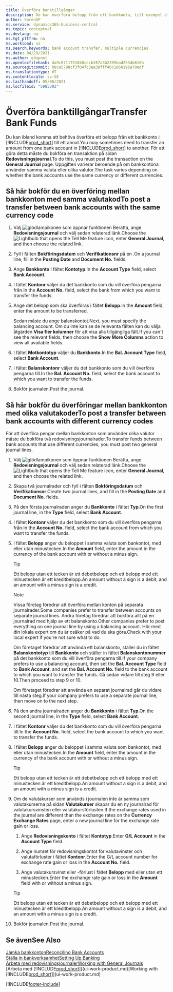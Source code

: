 ```yaml
---
title: Överföra banktillgångar
description: Du kan överföra belopp från ett bankkonto, till exempel olika valutor genom att bokföra transaktionen i redovisningsjournalen.
author: SorenGP
ms.service: dynamics365-business-central
ms.topic: conceptual
ms.devlang: na
ms.tgt_pltfrm: na
ms.workload: na
ms.search.keywords: bank account transfer, multiple currencies
ms.date: 04/29/2021
ms.author: edupont
ms.openlocfilehash: da9c8711751040cecb267a3b2209bad2534b618b
ms.sourcegitcommit: 08ca5798cf3f04fc3ea38fff40c1860196a70adf
ms.translationtype: HT
ms.contentlocale: sv-SE
ms.lasthandoff: 05/06/2021
ms.locfileid: "5985393"
---
```

# <a name="transfer-bank-funds"></a><span data-ttu-id="ccd60-103">Överföra banktillgångar</span><span class="sxs-lookup"><span data-stu-id="ccd60-103">Transfer Bank Funds</span></span>

<span data-ttu-id="ccd60-104">Du kan ibland komma att behöva överföra ett belopp från ett bankkonto i [!INCLUDE[prod_short](includes/prod_short.md)] till ett annat.</span><span class="sxs-lookup"><span data-stu-id="ccd60-104">You may sometimes need to transfer an amount from one bank account in [!INCLUDE[prod_short](includes/prod_short.md)] to another.</span></span> <span data-ttu-id="ccd60-105">För att göra detta måste du bokföra en transaktion på sidan **Redovisningsjournal**.</span><span class="sxs-lookup"><span data-stu-id="ccd60-105">To do this, you must post the transaction on the **General Journal** page.</span></span> <span data-ttu-id="ccd60-106">Uppgiften varierar beroende på om bankkontona använder samma valuta eller olika valutor.</span><span class="sxs-lookup"><span data-stu-id="ccd60-106">The task varies depending on whether the bank accounts use the same currency or different currencies.</span></span>

## <a name="to-post-a-transfer-between-bank-accounts-with-the-same-currency-code"></a><span data-ttu-id="ccd60-107">Så här bokför du en överföring mellan bankkonton med samma valutakod</span><span class="sxs-lookup"><span data-stu-id="ccd60-107">To post a transfer between bank accounts with the same currency code</span></span>

1. <span data-ttu-id="ccd60-108">Välj ![glödlampikonen som öppnar funktionen Berätta](media/ui-search/search_small.png "Berätta vad du vill göra"), ange **Redovisningsjournal** och välj sedan relaterad länk.</span><span class="sxs-lookup"><span data-stu-id="ccd60-108">Choose the ![Lightbulb that opens the Tell Me feature](media/ui-search/search_small.png "Tell me what you want to do") icon, enter **General Journal**, and then choose the related link.</span></span>
2. <span data-ttu-id="ccd60-109">Fyll i fälten **Bokföringsdatum** och **Verifikationsnr** på en .</span><span class="sxs-lookup"><span data-stu-id="ccd60-109">On a journal line, fill in the **Posting Date** and **Document No.** fields.</span></span>
3. <span data-ttu-id="ccd60-110">Ange **Bankkonto** i fältet **Kontotyp**.</span><span class="sxs-lookup"><span data-stu-id="ccd60-110">In the **Account Type** field, select **Bank Account**.</span></span>
4. <span data-ttu-id="ccd60-111">I fältet **Kontonr** väljer du det bankkonto som du vill överföra pengarna från.</span><span class="sxs-lookup"><span data-stu-id="ccd60-111">In the **Account No.** field, select the bank from which you want to transfer the funds.</span></span>
5. <span data-ttu-id="ccd60-112">Ange det belopp som ska överföras i fältet **Belopp**.</span><span class="sxs-lookup"><span data-stu-id="ccd60-112">In the **Amount** field, enter the amount to be transferred.</span></span>

    <span data-ttu-id="ccd60-113">Sedan måste du ange balanskontot.</span><span class="sxs-lookup"><span data-stu-id="ccd60-113">Next, you must specify the balancing account.</span></span> <span data-ttu-id="ccd60-114">Om du inte kan se de relevanta fälten kan du välja åtgärden **Visa fler kolumner** för att visa alla tillgängliga fält.</span><span class="sxs-lookup"><span data-stu-id="ccd60-114">If you can't see the relevant fields, then choose the **Show More Columns** action to view all available fields.</span></span>
6. <span data-ttu-id="ccd60-115">I fältet **Motkontotyp** väljer du **Bankkonto**.</span><span class="sxs-lookup"><span data-stu-id="ccd60-115">In the **Bal. Account Type** field, select **Bank Account**.</span></span>
7. <span data-ttu-id="ccd60-116">I fältet **Balanskontonr** väljer du det bankkonto som du vill överföra pengarna till.</span><span class="sxs-lookup"><span data-stu-id="ccd60-116">In the **Bal. Account No.** field, select the bank account to which you want to transfer the funds.</span></span>
8. <span data-ttu-id="ccd60-117">Bokför journalen.</span><span class="sxs-lookup"><span data-stu-id="ccd60-117">Post the journal.</span></span>

## <a name="to-post-a-transfer-between-bank-accounts-with-different-currency-codes"></a><span data-ttu-id="ccd60-118">Så här bokför du överföringar mellan bankkonton med olika valutakoder</span><span class="sxs-lookup"><span data-stu-id="ccd60-118">To post a transfer between bank accounts with different currency codes</span></span>

<span data-ttu-id="ccd60-119">För att överföra pengar mellan bankkonton som använder olika valutor måste du bokföra två redovisningsjournalrader.</span><span class="sxs-lookup"><span data-stu-id="ccd60-119">To transfer funds between bank accounts that use different currencies, you must post two general journal lines.</span></span>

1. <span data-ttu-id="ccd60-120">Välj ![glödlampikonen som öppnar funktionen Berätta](media/ui-search/search_small.png "Berätta vad du vill göra"), ange **Redovisningsjournal** och välj sedan relaterad länk.</span><span class="sxs-lookup"><span data-stu-id="ccd60-120">Choose the ![Lightbulb that opens the Tell Me feature](media/ui-search/search_small.png "Tell me what you want to do") icon, enter **General Journal**, and then choose the related link.</span></span>
2. <span data-ttu-id="ccd60-121">Skapa två journalrader och fyll i fälten **Bokföringsdatum** och **Verifikationsnr**.</span><span class="sxs-lookup"><span data-stu-id="ccd60-121">Create two journal lines, and fill in the **Posting Date** and **Document No.** fields.</span></span>
3. <span data-ttu-id="ccd60-122">På den första journalraden anger du **Bankkonto** i fältet **Typ**.</span><span class="sxs-lookup"><span data-stu-id="ccd60-122">On the first journal line, in the **Type** field, select **Bank Account**.</span></span>
4. <span data-ttu-id="ccd60-123">I fältet **Kontonr** väljer du det bankkonto som du vill överföra pengarna från.</span><span class="sxs-lookup"><span data-stu-id="ccd60-123">In the **Account No.** field, select the bank account from which you want to transfer the funds.</span></span>
5. <span data-ttu-id="ccd60-124">I fältet **Belopp** anger du beloppet i samma valuta som bankontot, med eller utan minustecken.</span><span class="sxs-lookup"><span data-stu-id="ccd60-124">In the **Amount** field, enter the amount in the currency of the bank account with or without a minus sign.</span></span>

    > [!TIP]
    > <span data-ttu-id="ccd60-125">Ett belopp utan ett tecken är ett debetbelopp och ett belopp med ett minustecken är ett kreditbelopp.</span><span class="sxs-lookup"><span data-stu-id="ccd60-125">An amount without a sign is a debit, and an amount with a minus sign is a credit.</span></span>

    > [!NOTE]
    > <span data-ttu-id="ccd60-126">Vissa företag föredrar att överföra mellan konton på separata journalrader.</span><span class="sxs-lookup"><span data-stu-id="ccd60-126">Some companies prefer to transfer between accounts on separate journal lines.</span></span> <span data-ttu-id="ccd60-127">Andra företag föredrar att bokföra allt på en journalrad med hjälp av ett balanskonto.</span><span class="sxs-lookup"><span data-stu-id="ccd60-127">Other companies prefer to post everything on one journal line by using a balancing account.</span></span> <span data-ttu-id="ccd60-128">Hör med din lokala expert om du är osäker på vad du ska göra.</span><span class="sxs-lookup"><span data-stu-id="ccd60-128">Check with your local expert if you're not sure what to do.</span></span>
    >
    > <span data-ttu-id="ccd60-129">Om företaget föredrar att använda ett balanskonto, ställer du in fältet **Balanskontotyp** till **Bankkonto** och ställer in fältet **Balanskontonummer** på det bankkonto som du vill överföra pengarna till.</span><span class="sxs-lookup"><span data-stu-id="ccd60-129">If your company prefers to use a balancing account, then set the **Bal. Account Type** field to **Bank Account**, and set the **Bal. Account No.** field to the bank account to which you want to transfer the funds.</span></span> <span data-ttu-id="ccd60-130">Gå sedan vidare till steg 9 eller 10.</span><span class="sxs-lookup"><span data-stu-id="ccd60-130">Then proceed to step 9 or 10.</span></span>
    >
    > <span data-ttu-id="ccd60-131">Om företaget föredrar att använda en separat journalrad går du vidare till nästa steg.</span><span class="sxs-lookup"><span data-stu-id="ccd60-131">If your company prefers to use a separate journal line, then move on to the next step.</span></span>
6. <span data-ttu-id="ccd60-132">På den andra journalraden anger du **Bankkonto** i fältet **Typ**.</span><span class="sxs-lookup"><span data-stu-id="ccd60-132">On the second journal line, in the **Type** field, select **Bank Account**.</span></span>
7. <span data-ttu-id="ccd60-133">I fältet **Kontonr** väljer du det bankkonto som du vill överföra pengarna till.</span><span class="sxs-lookup"><span data-stu-id="ccd60-133">In the **Account No.** field, select the bank account to which you want to transfer the funds.</span></span>
8. <span data-ttu-id="ccd60-134">I fältet **Belopp** anger du beloppet i samma valuta som bankontot, med eller utan minustecken.</span><span class="sxs-lookup"><span data-stu-id="ccd60-134">In the **Amount** field, enter the amount in the currency of the bank account with or without a minus sign.</span></span>

    > [!TIP]
    > <span data-ttu-id="ccd60-135">Ett belopp utan ett tecken är ett debetbelopp och ett belopp med ett minustecken är ett kreditbelopp.</span><span class="sxs-lookup"><span data-stu-id="ccd60-135">An amount without a sign is a debit, and an amount with a minus sign is a credit.</span></span>
9. <span data-ttu-id="ccd60-136">Om de valutakurser som används i journalen inte är samma som valutakurserna på sidan **Valutakurser** skapar du en ny journalrad för valutakursvinsten eller valutakursförlusten.</span><span class="sxs-lookup"><span data-stu-id="ccd60-136">If the exchange rates used in the journal are different than the exchange rates on the **Currency Exchange Rates** page, enter a new journal line for the exchange rate gain or loss.</span></span>  

    1. <span data-ttu-id="ccd60-137">Ange **Redovisningskonto** i fältet **Kontotyp**.</span><span class="sxs-lookup"><span data-stu-id="ccd60-137">Enter **G/L Account** in the **Account Type** field.</span></span>  

    2. <span data-ttu-id="ccd60-138">Ange numret för redovisningskontot för valutavinster och valutaförluster i fältet **Kontonr**.</span><span class="sxs-lookup"><span data-stu-id="ccd60-138">Enter the G/L account number for exchange rate gain or loss in the **Account No.** field.</span></span>  

    3. <span data-ttu-id="ccd60-139">Ange valutakursvinst eller -förlust i fältet **Belopp** med eller utan ett minustecken.</span><span class="sxs-lookup"><span data-stu-id="ccd60-139">Enter the exchange rate gain or loss in the **Amount** field with or without a minus sign.</span></span>

    > [!TIP]
    > <span data-ttu-id="ccd60-140">Ett belopp utan ett tecken är ett debetbelopp och ett belopp med ett minustecken är ett kreditbelopp.</span><span class="sxs-lookup"><span data-stu-id="ccd60-140">An amount without a sign is a debit, and an amount with a minus sign is a credit.</span></span>
10. <span data-ttu-id="ccd60-141">Bokför journalen.</span><span class="sxs-lookup"><span data-stu-id="ccd60-141">Post the journal.</span></span>

## <a name="see-also"></a><span data-ttu-id="ccd60-142">Se även</span><span class="sxs-lookup"><span data-stu-id="ccd60-142">See Also</span></span>

[<span data-ttu-id="ccd60-143">Jämka bankkonton</span><span class="sxs-lookup"><span data-stu-id="ccd60-143">Reconciling Bank Accounts</span></span>](bank-manage-bank-accounts.md)  
[<span data-ttu-id="ccd60-144">Ställa in bankverksamhet</span><span class="sxs-lookup"><span data-stu-id="ccd60-144">Setting Up Banking</span></span>](bank-setup-banking.md)  
[<span data-ttu-id="ccd60-145">Arbeta med redovisningsjournaler</span><span class="sxs-lookup"><span data-stu-id="ccd60-145">Working with General Journals</span></span>](ui-work-general-journals.md)  
<span data-ttu-id="ccd60-146">[Arbeta med [!INCLUDE[prod_short](includes/prod_short.md)]](ui-work-product.md)</span><span class="sxs-lookup"><span data-stu-id="ccd60-146">[Working with [!INCLUDE[prod_short](includes/prod_short.md)]](ui-work-product.md)</span></span>


[!INCLUDE[footer-include](includes/footer-banner.md)]